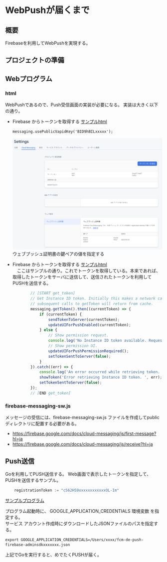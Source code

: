 # WebPushが届くまで

## 概要
Firebaseを利用してWebPushを実現する。

## プロジェクトの準備

## Webプログラム

### html
WebPushであるので、Push受信画面の実装が必要になる。
実装は大きく以下の通り。
- Firebase からトークンを取得する  [サンプルhtml](../firebase/public/push_test.html)
    ```
    messaging.usePublicVapidKey('BID9hBILxxxxx');
    ```
    ![](./img/03-001.png)
    ウェブプッシュ証明書の鍵ペアの値を指定する
    
- Firebase からトークンを取得する  [サンプルhtml](../firebase/public/push_test.html)      
　ここはサンプルの通り。これでトークンを取得している。本来であれば、取得したトークンをサーバに送信して、送信されたトークンを利用してPUSHを送信する。
    ```js
            // [START get_token]
            // Get Instance ID token. Initially this makes a network call, once retrieved
            // subsequent calls to getToken will return from cache.
            messaging.getToken().then((currentToken) => {
                if (currentToken) {
                    sendTokenToServer(currentToken);
                    updateUIForPushEnabled(currentToken);
                } else {
                    // Show permission request.
                    console.log('No Instance ID token available. Request permission to generate one.');
                    // Show permission UI.
                    updateUIForPushPermissionRequired();
                    setTokenSentToServer(false);
                }
            }).catch((err) => {
                console.log('An error occurred while retrieving token. ', err);
                showToken('Error retrieving Instance ID token. ', err);
                setTokenSentToServer(false);
            });
            // [END get_token]
    ```
### firebase-messaging-sw.js
メッセージの受信には、firebase-messaging-sw.js ファイルを作成してpublicディレクトリに配置する必要がある。
- https://firebase.google.com/docs/cloud-messaging/js/first-message?hl=ja
- https://firebase.google.com/docs/cloud-messaging/js/receive?hl=ja

## Push送信
Goを利用してPUSH送信する。
Web画面で表示したトークンを指定して、PUSHを送信するサンプル。
```Go
	registrationToken := "cS62HS9xxxxxxxxxxxxOL-Im"
```
[サンプルプログラム](./../src/github.com/gyamin/fcmDePushTsuchi/cmd/main.go)

プログラム起動時に、
GOOGLE_APPLICATION_CREDENTIALS 環境変数 を指定する。      
サービス アカウント作成時にダウンロードしたJSONファイルのパスを指定する。

```
export GOOGLE_APPLICATION_CREDENTIALS=/Users/xxxx/fcm-de-push-firebase-adminsdkxxxxxxx.json
```

上記でGoを実行すると、めでたくPUSHが届く。